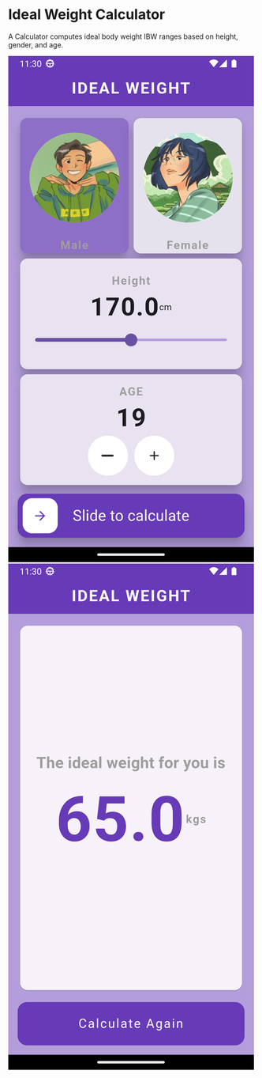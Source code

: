 # Ideal Weight Calculator

A Calculator computes ideal body weight IBW ranges based on height, gender, and age.

<img src="images/home.png" />

<img src="images/result.png" />
